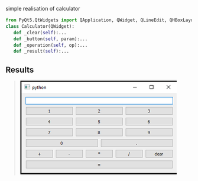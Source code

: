 simple realisation of calculator
```py
from PyQt5.QtWidgets import QApplication, QWidget, QLineEdit, QHBoxLayout, QVBoxLayout, QPushButton
class Calculator(QWidget):
   def _clear(self):...
   def _button(self, param):...
   def _operation(self, op):...
   def _result(self):...
```

## Results
> ![Image](https://github.com/zuzuka28/mtuci_prog/raw/main/doc/calc.png)
